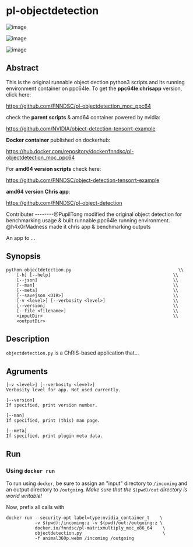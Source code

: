 pl-objectdetection
==================

![image](https://badge.fury.io/py/objectdetection.svg%0A%20:target:%20https://badge.fury.io/py/objectdetection)

![image](https://travis-ci.org/FNNDSC/objectdetection.svg?branch=master%0A%20:target:%20https://travis-ci.org/FNNDSC/objectdetection)

![image](https://img.shields.io/badge/python-3.5%2B-blue.svg%0A%20:target:%20https://badge.fury.io/py/pl-objectdetection)

Abstract
--------

This is the original runnable object dection python3 scripts and its
running environment container on ppc64le. To get the **ppc64le
chrisapp** version, click here:

<https://github.com/FNNDSC/pl-objectdetection_moc_ppc64>

check the **parent scripts** & amd64 container powered by nvidia:

<https://github.com/NVIDIA/object-detection-tensorrt-example>

**Docker container** published on dockerhub:

<https://hub.docker.com/repository/docker/fnndsc/pl-objectdetection_moc_ppc64>

For **amd64 version scripts** check here:

<https://github.com/FNNDSC/object-detection-tensorrt-example>

**amd64 version Chris app**:

<https://github.com/FNNDSC/pl-object-detection>

Contributer --------@PupilTong modified the original object detection
for benchmarking usage & built runnable ppc64le running environment.
@h4x0rMadness made it chris app & benchmarking outputs

An app to ...

Synopsis
--------

``` {.sourceCode .}
python objectdetection.py                                         \\
    [-h] [--help]                                               \\
    [--json]                                                    \\
    [--man]                                                     \\
    [--meta]                                                    \\
    [--savejson <DIR>]                                          \\
    [-v <level>] [--verbosity <level>]                          \\
    [--version]                                                 \\
    [--file <filename>]                                         \\
    <inputDir>                                                  \\
    <outputDir> 
```

Description
-----------

`objectdetection.py` is a ChRIS-based application that...

Agruments
---------

``` {.sourceCode .}
[-v <level>] [--verbosity <level>]
Verbosity level for app. Not used currently.

[--version]
If specified, print version number. 

[--man]
If specified, print (this) man page.

[--meta]
If specified, print plugin meta data.
```

Run
---

### Using `docker run`

To run using `docker`, be sure to assign an "input" directory to
`/incoming` and an output directory to `/outgoing`. *Make sure that the*
`$(pwd)/out` *directory is world writable!*

Now, prefix all calls with

``` {.sourceCode .bash}
docker run --security-opt label=type:nvidia_container_t    \
           -v $(pwd):/incoming:z -v $(pwd)/out:/outgoing:z \
           docker.io/fnndsc/pl-matrixmultiply_moc_x86_64    \
           objectdetection.py                               \
           -f animal360p.webm /incoming /outgoing
```
